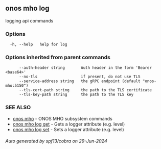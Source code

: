 <!--
SPDX-FileCopyrightText: 2019-present Open Networking Foundation <info@opennetworking.org>

SPDX-License-Identifier: Apache-2.0
-->

## onos mho log

logging api commands

### Options

```
  -h, --help   help for log
```

### Options inherited from parent commands

```
      --auth-header string       Auth header in the form 'Bearer <base64>'
      --no-tls                   if present, do not use TLS
      --service-address string   the gRPC endpoint (default "onos-mho:5150")
      --tls-cert-path string     the path to the TLS certificate
      --tls-key-path string      the path to the TLS key
```

### SEE ALSO

* [onos mho](onos_mho.md)	 - ONOS MHO subsystem commands
* [onos mho log get](onos_mho_log_get.md)	 - Gets a logger attribute (e.g. level)
* [onos mho log set](onos_mho_log_set.md)	 - Sets a logger attribute (e.g. level)

###### Auto generated by spf13/cobra on 29-Jun-2024

